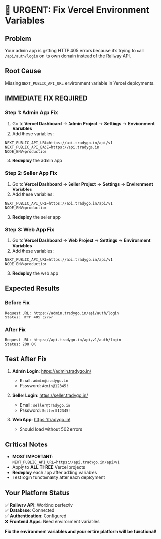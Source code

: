 # 🚨 URGENT: Fix Vercel Environment Variables

## Problem
Your admin app is getting HTTP 405 errors because it's trying to call `/api/auth/login` on its own domain instead of the Railway API.

## Root Cause
Missing `NEXT_PUBLIC_API_URL` environment variable in Vercel deployments.

## IMMEDIATE FIX REQUIRED

### Step 1: Admin App Fix
1. Go to **Vercel Dashboard** → **Admin Project** → **Settings** → **Environment Variables**
2. Add these variables:

```env
NEXT_PUBLIC_API_URL=https://api.tradygo.in/api/v1
NEXT_PUBLIC_API_BASE=https://api.tradygo.in
NODE_ENV=production
```

3. **Redeploy** the admin app

### Step 2: Seller App Fix
1. Go to **Vercel Dashboard** → **Seller Project** → **Settings** → **Environment Variables**
2. Add these variables:

```env
NEXT_PUBLIC_API_URL=https://api.tradygo.in/api/v1
NODE_ENV=production
```

3. **Redeploy** the seller app

### Step 3: Web App Fix
1. Go to **Vercel Dashboard** → **Web Project** → **Settings** → **Environment Variables**
2. Add these variables:

```env
NEXT_PUBLIC_API_URL=https://api.tradygo.in/api/v1
NODE_ENV=production
```

3. **Redeploy** the web app

## Expected Results

### Before Fix
```
Request URL: https://admin.tradygo.in/api/auth/login
Status: HTTP 405 Error
```

### After Fix
```
Request URL: https://api.tradygo.in/api/v1/auth/login
Status: 200 OK
```

## Test After Fix

1. **Admin Login**: https://admin.tradygo.in/
   - Email: `admin@tradygo.in`
   - Password: `Admin@12345!`

2. **Seller Login**: https://seller.tradygo.in/
   - Email: `seller@tradygo.in`
   - Password: `Seller@12345!`

3. **Web App**: https://tradygo.in/
   - Should load without 502 errors

## Critical Notes

- **MOST IMPORTANT**: `NEXT_PUBLIC_API_URL=https://api.tradygo.in/api/v1`
- Apply to **ALL THREE** Vercel projects
- **Redeploy** each app after adding variables
- Test login functionality after each deployment

## Your Platform Status

✅ **Railway API**: Working perfectly  
✅ **Database**: Connected  
✅ **Authentication**: Configured  
❌ **Frontend Apps**: Need environment variables  

**Fix the environment variables and your entire platform will be functional!**